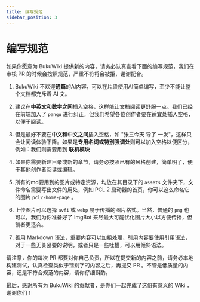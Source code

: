 ```yaml
---
title: 编写规范
sidebar_position: 3
---
```


# 编写规范

如果你愿意为 BukuWiki 提供新的内容，请务必认真查看下面的编写规范，我们在审核 PR 的时候会按照规范，严重不符将会被拒，谢谢配合。

1. BukuWiki 不欢迎**通篇**的AI内容，可以在片段使用AI简单编写，至少不能让整个文档都充斥着 AI 文。

2. 建议在**中英文和数字之间**插入空格，这样能让文档阅读更舒服一点。我们已经在前端加入了 `pangu` 进行纠正，但我们希望各位创作者要在适宜处插入空格，以便于阅读。

3. 但是最好不要在**中文和中文之间**插入空格，如 "张三今天 导了 一发"，这样只会让阅读体验下降。如果是**专用名词或特别强调处**则可以加入空格以便区分，例如：我们则需要用到 **联机模块**

4. 如果你需要新建目录或新的章节，请务必按照已有的风格创建，简单明了，便于其他创作者阅读或编辑。

5. 所有的md要用到的图片或特定资源，均放在其目录下的 `assets` 文件夹下，文件命名需要写出文件的用处，例如 PCL 2 启动器的首页，你可以这么命名它的图片 `pcl2-home-page` 。

6. 上传图片可以选择 `avfi` 或 `webp` 易于传播的图片格式。当然，普通的 `png` 也可以，我们为你准备好了 ImgBot 来尽最大可能优化图片大小以方便传播，但前者更适合。

7. 善用 Markdown 语法，重要内容可以加粗处理，引用内容要使用引用语法，对于一些无关紧要的说明，或者只是一些吐槽，可以用倾斜语法。


请注意，你的每次 PR 都要对你自己负责，所以在提交新的内容之前，请务必本地构建测试，认真检查类似于错别字的内容之后，再提交 PR 。不管是低质量的内容，还是不符合规范的内容，请你仔细斟酌。

最后，感谢所有为 BukuWiki 的贡献者，是你们一起完成了这份有意义的 Wiki ，谢谢你们！

